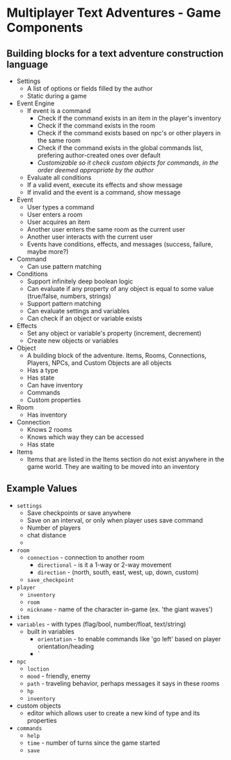 # Multiplayer Text Adventures - Game Components

## Building blocks for a text adventure construction language
* Settings
  * A list of options or fields filled by the author
  * Static during a game
* Event Engine
  * If event is a command
    * Check if the command exists in an item in the player's inventory
    * Check if the command exists in the room
    * Check if the command exists based on npc's or other players in the same room
    * Check if the command exists in the global commands list, prefering author-created ones over default
    * *Customizable so it check custom objects for commands, in the order deemed appropriate by the author*
  * Evaluate all conditions
  * If a valid event, execute its effects and show message
  * If invalid and the event is a command, show message
* Event
  * User types a command
  * User enters a room
  * User acquires an item
  * Another user enters the same room as the current user
  * Another user interacts with the current user
  * Events have conditions, effects, and messages (success, failure, maybe more?)
* Command
  * Can use pattern matching
* Conditions
  * Support infinitely deep boolean logic
  * Can evaluate if any property of any object is equal to some value (true/false, numbers, strings)
  * Support pattern matching
  * Can evaluate settings and variables
  * Can check if an object or variable exists
* Effects
  * Set any object or variable's property (increment, decrement)
  * Create new objects or variables
* Object
  * A building block of the adventure. Items, Rooms, Connections, Players, NPCs, and Custom Objects are all objects
  * Has a type
  * Has state
  * Can have inventory
  * Commands
  * Custom properties
* Room
  * Has inventory
* Connection
  * Knows 2 rooms
  * Knows which way they can be accessed
  * Has state
* Items
  * Items that are listed in the Items section do not exist anywhere in the game world. They are waiting to be moved into an inventory

## Example Values
* `settings`
  * Save checkpoints or save anywhere
  * Save on an interval, or only when player uses save command
  * Number of players
  * chat distance
  * 
* `room`
  * `connection` - connection to another room
    * `directional` - is it a 1-way or 2-way movement
    * `direction` - (north, south, east, west, up, down, custom)
  * `save_checkpoint`
* `player`
  * `inventory`
  * `room`
  * `nickname` - name of the character in-game (ex. 'the giant waves')
* `item`
* `variables` - with types (flag/bool, number/float, text/string)
  * built in variables
    * `orientation` - to enable commands like 'go left' based on player orientation/heading
    * `
* `npc`
  * `loction`
  * `mood` - friendly, enemy
  * `path` - traveling behavior, perhaps messages it says in these rooms
  * `hp`
  * `inventory`
* custom objects
  * editor which allows user to create a new kind of type and its properties
* `commands`
  * `help`
  * `time` - number of turns since the game started
  * `save`
